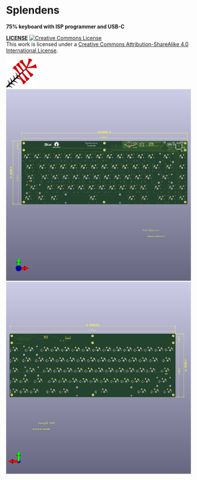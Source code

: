 # Splendens

**75% keyboard with ISP programmer and USB-C**

**[LICENSE](LICENSE)**
<a rel="license" href="http://creativecommons.org/licenses/by-sa/4.0/"><img alt="Creative Commons License" style="border-width:0" src="https://i.creativecommons.org/l/by-sa/4.0/88x31.png" /></a><br />This work is licensed under a <a rel="license" href="http://creativecommons.org/licenses/by-sa/4.0/">Creative Commons Attribution-ShareAlike 4.0 International License</a>.

![splendens](./doc/splendens.png)
![front](./doc/my-keyboard.png)
![back](./doc/my-keyboard-back.png)
